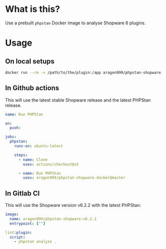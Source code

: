 # What is this?

Use a prebuilt `phpstan` Docker image to analyse Shopware 6 plugins.

# Usage

## On local setups

```bash
docker run --rm -v /path/to/the/plugin:/app aragon999/phpstan-shopware:v6.2.0 analyze --level 5 .
```

## In Github actions

This will use the latest stable Shopware release and the latest PHPStan release.
```yaml
name: Run PHPStan

on:
  push:

jobs:
  phpstan:
    runs-on: ubuntu-latest

    steps:
      - name: Clone
        uses: actions/checkout@v2

      - name: Run PHPStan
        uses: aragon999/phpstan-shopware-docker@master
```
## In Gitlab CI

This will use the Shopware version v6.2.2 with the latest PHPStan:
```yaml
image:
  name: aragon999/phpstan-shopware:v6.2.2
  entrypoint: [""]

lint:plugin:
  script:
    - phpstan analyze .
```
